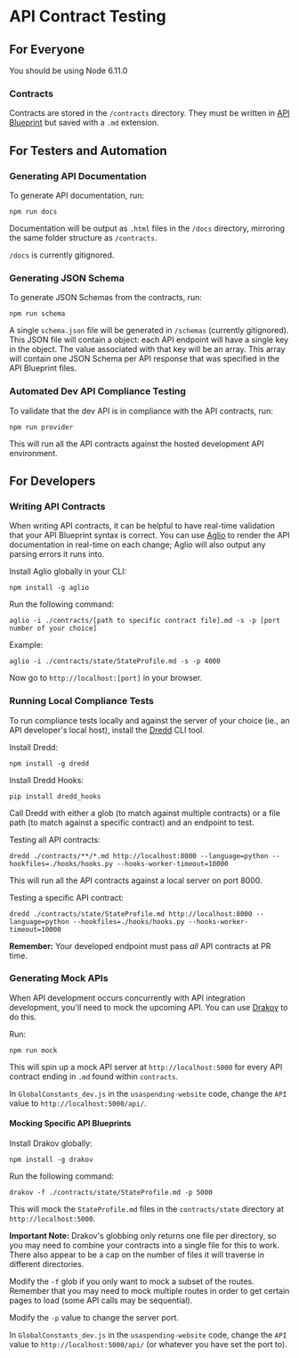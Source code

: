 
# API Contract Testing

## For Everyone

You should be using Node 6.11.0

### Contracts

Contracts are stored in the `/contracts` directory. They must be written in [API Blueprint](https://apiblueprint.org/) but saved with a `.md` extension.

## For Testers and Automation

### Generating API Documentation

To generate API documentation, run:

```
npm run docs
```

Documentation will be output as `.html` files in the `/docs` directory, mirroring the same folder structure as `/contracts`.

`/docs` is currently gitignored.

### Generating JSON Schema

To generate JSON Schemas from the contracts, run:

```
npm run schema
```

A single `schema.json` file will be generated in `/schemas` (currently gitignored). This JSON file will contain a object: each API endpoint will have a single key in the object. The value associated with that key will be an array. This array will contain one JSON Schema per API response that was specified in the API Blueprint files.

### Automated Dev API Compliance Testing

To validate that the dev API is in compliance with the API contracts, run:

```
npm run provider
```

This will run all the API contracts against the hosted development API environment.

## For Developers

### Writing API Contracts

When writing API contracts, it can be helpful to have real-time validation that your API Blueprint syntax is correct. You can use [Aglio](https://github.com/danielgtaylor/aglio) to render the API documentation in real-time on each change; Aglio will also output any parsing errors it runs into.

Install Aglio globally in your CLI:

```
npm install -g aglio
```

Run the following command:

```
aglio -i ./contracts/[path to specific contract file].md -s -p [port number of your choice]
```

Example:

```
aglio -i ./contracts/state/StateProfile.md -s -p 4000
```

Now go to `http://localhost:[port]` in your browser.

### Running Local Compliance Tests

To run compliance tests locally and against the server of your choice (ie., an API developer's local host), install the [Dredd](https://dredd.readthedocs.io/en/latest/quickstart.html) CLI tool.

Install Dredd:

```
npm install -g dredd
```

Install Dredd Hooks:
```
pip install dredd_hooks
```

Call Dredd with either a glob (to match against multiple contracts) or a file path (to match against a specific contract) and an endpoint to test.

Testing all API contracts:

```
dredd ./contracts/**/*.md http://localhost:8000 --language=python --hookfiles=./hooks/hooks.py --hooks-worker-timeout=10000
```

This will run all the API contracts against a local server on port 8000.

Testing a specific API contract:

```
dredd ./contracts/state/StateProfile.md http://localhost:8000 --language=python --hookfiles=./hooks/hooks.py --hooks-worker-timeout=10000
```

**Remember:** Your developed endpoint must pass *all* API contracts at PR time.

### Generating Mock APIs

When API development occurs concurrently with API integration development, you'll need to mock the upcoming API. You can use [Drakov](https://github.com/Aconex/drakov) to do this.

Run:
```
npm run mock
```

This will spin up a mock API server at `http://localhost:5000` for every API contract ending in `.md` found within `contracts`.

In `GlobalConstants_dev.js` in the `usaspending-website` code, change the `API` value to `http://localhost:5000/api/`.

#### Mocking Specific API Blueprints

Install Drakov globally:

```
npm install -g drakov
```

Run the following command:

```
drakov -f ./contracts/state/StateProfile.md -p 5000
```

This will mock the `StateProfile.md` files in the `contracts/state` directory at `http://localhost:5000`.

**Important Note:** Drakov's globbing only returns one file per directory, so you may need to combine your contracts into a single file for this to work. There also appear to be a cap on the number of files it will traverse in different directories.

Modify the `-f` glob if you only want to mock a subset of the routes. Remember that you may need to mock multiple routes in order to get certain pages to load (some API calls may be sequential).

Modify the `-p` value to change the server port.

In `GlobalConstants_dev.js` in the `usaspending-website` code, change the `API` value to `http://localhost:5000/api/` (or whatever you have set the port to).
